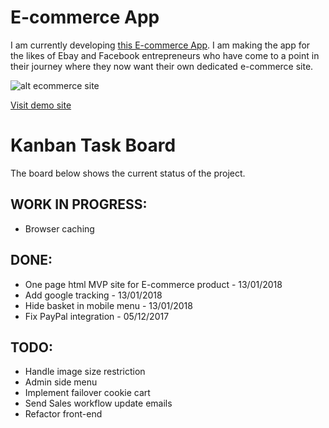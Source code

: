# E-commerce App
I am currently developing [this E-commerce App](http://openjdk-app-commerce.193b.starter-ca-central-1.openshiftapps.com/shop/women/).  I am making the app for the likes of Ebay and Facebook entrepreneurs who have come to a point in their journey where they now want their own dedicated e-commerce site.

![alt ecommerce site](http://ahoque.org/category-page.png)

[Visit demo site](http://openjdk-app-commerce.193b.starter-ca-central-1.openshiftapps.com/shop/women/)

# Kanban Task Board
The board below shows the current status of the project.

## WORK IN PROGRESS:
* Browser caching

## DONE:
* One page html MVP site for E-commerce product - 13/01/2018
* Add google tracking - 13/01/2018
* Hide basket in mobile menu - 13/01/2018
* Fix PayPal integration - 05/12/2017 

## TODO:
* Handle image size restriction
* Admin side menu
* Implement failover cookie cart
* Send Sales workflow update emails
* Refactor front-end

   
